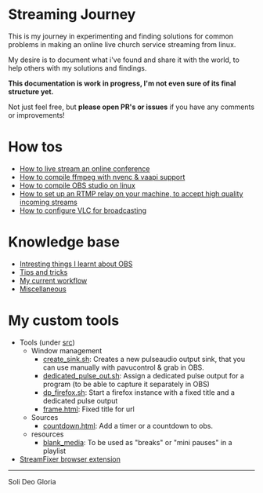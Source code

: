 # Streaming Journey

This is my journey in experimenting and finding solutions for common problems in 
making an online live church service streaming from linux.

My desire is to document what i've found and share it with the world,
to help others with my solutions and findings.

**This documentation is work in progress, I'm not even sure of its final structure yet.**

Not just feel free, but **please open PR's or issues** if you have any comments or improvements!

# How tos
 * [How to live stream an online conference](https://www.youtube.com/watch?v=IbEqSYezKOM)
 * [How to compile ffmpeg with nvenc & vaapi support](docs/howtos/ffmpeg.md)
 * [How to compile OBS studio on linux](docs/howtos/compile_obs.md)
 * [How to set up an RTMP relay on your machine, to accept high quality incoming streams](docs/howtos/direct_rtmp_with_nginx.md)
 * [How to configure VLC for broadcasting](docs/howtos/vlc_setup.md)
 
# Knowledge base
 * [Intresting things I learnt about OBS](docs/obs.md)
 * [Tips and tricks](docs/tips_and_tricks.md)
 * [My current workflow](docs/state_of_the_art.md)
 * [Miscellaneous](docs/misc.md)
 
# My custom tools

 * Tools (under [src](src))
    * Window management
        * [create_sink.sh](docs/tools/windowmanagement/create_sink.sh.md): Creates a new pulseaudio output sink, that you can use manually with pavucontrol & grab in OBS.        
        * [dedicated_pulse_out.sh](docs/tools/windowmanagement/dedicated_pulse_out.sh.md): Assign a dedicated pulse output for a program (to be able to capture it separately in OBS) 
        * [dp_firefox.sh](docs/tools/windowmanagement/dp_firefox.sh.md): Start a firefox instance with a fixed title and a dedicated pulse output        
        * [frame.html](docs/tools/windowmanagement/frame.html.md): Fixed title for url 
    * Sources
        * [countdown.html](docs/tools/sources/countdown.html.md): Add a timer or a countdown to obs. 
    * resources
        * [blank_media](resources/blank_media): To be used as "breaks" or "mini pauses" in a playlist
 * [StreamFixer browser extension](https://github.com/KopiasCsaba/StreamFixerBrowserExtension)


---- 
Soli Deo Gloria
